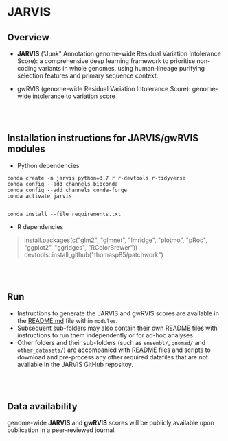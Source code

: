 # JARVIS

## Overview
- **JARVIS** ("Junk" Annotation genome-wide Residual Variation Intolerance Score): a comprehensive deep learning framework to prioritise non-coding variants in whole genomes, using human-lineage purifying selection features and primary sequence context.

- gwRVIS (genome-wide Residual Variation Intolerance Score): genome-wide intolerance to variation score


<br><br>



## Installation instructions for JARVIS/gwRVIS modules

- Python dependencies
```
conda create -n jarvis python=3.7 r r-devtools r-tidyverse 
conda config --add channels bioconda
conda config --add channels conda-forge
conda activate jarvis  


conda install --file requirements.txt  
```

- R dependencies 
> install.packages(c("glm2", "glmnet", "lmridge", "plotmo", "pRoc", "ggplot2", "ggridges", "RColorBrewer")) 
> devtools::install_github("thomasp85/patchwork")


<br><br>

## Run
- Instructions to generate the JARVIS and gwRVIS scores are available in the [README.md](modules/README.md) file within `modules`.
- Subsequent sub-folders may also contain their own README files with instructions to run them independently or for ad-hoc analyses.
- Other folders and their sub-folders (such as `ensembl/`, `gnomad/` and `other_datasets/`) are accompanied with README files and scripts to download and pre-process any other required datafiles that are not available in the JARVIS GitHub repositoy.


<br><br>

## Data availability
genome-wide **JARVIS** and **gwRVIS** scores will be publicly available upon publication in a peer-reviewed journal.


<br><br>
